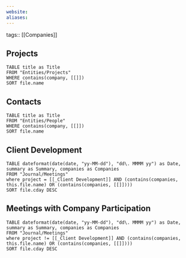 ```yaml
---
website: 
aliases:
---
```


tags:: [[Companies]]

## Projects

```dataview
TABLE title as Title
FROM "Entities/Projects"
WHERE contains(company, [[]])
SORT file.name
```

## Contacts

```dataview
TABLE title as Title
FROM "Entities/People"
WHERE contains(company, [[]])
SORT file.name
```


## Client Development

```dataview
TABLE dateformat(date(date, "yy-MM-dd"), "dd\. MMMM yy") as Date, summary as Summary, companies as Companies
FROM "Journal/Meetings" 
where project = [[_Client Development]] AND (contains(companies, this.file.name) OR (contains(companies, [[]])))
SORT file.cday DESC
```

## Meetings with Company Participation

```dataview
TABLE dateformat(date(date, "yy-MM-dd"), "dd\. MMMM yy") as Date, summary as Summary, companies as Companies
FROM "Journal/Meetings" 
where project != [[_Client Development]] AND (contains(companies, this.file.name) OR (contains(companies, [[]])))
SORT file.cday DESC
```